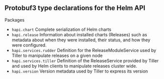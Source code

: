 Protobuf3 type declarations for the Helm API
--------------------------------------------

Packages

 - `hapi.chart` Complete serialization of Helm charts
 - `hapi.release` Information about installed charts (Releases) such as metadata about when they were installed, their status, and how they were configured.
 - `hapi.services.rudder` Definition for the ReleaseModuleService used by Tiller to manipulate releases on a given node
 - `hapi.services.tiller` Definition of the ReleaseService provided by Tiller and used by Helm clients to manipulate releases cluster wide.
 - `hapi.version` Version metadata used by Tiller to express its version
